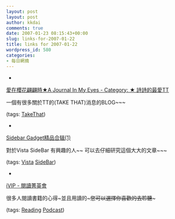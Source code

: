 ```yaml
---
layout: post
layout: post
author: kkdai
comments: true
date: 2007-01-23 08:15:43+00:00
slug: links-for-2007-01-22
title: links for 2007-01-22
wordpress_id: 580
categories:
- 每日網摘
---
```



	
  * 
		

[愛在櫻花翩翩時★A Journal In My Eyes - Category: ★ 詩詩的最愛TT](http://www.wretch.cc/blog/terisawu&category_id=433861)


		

一個有很多關於TT的(TAKE THAT)消息的BLOG~~~


		

(tags: [TakeThat](http://del.icio.us/kkdai/TakeThat))


	

	
  * 
		

[Sidebar Gadget精品合辑(1)](http://blog.joycode.com/joy/archive/2007/01/22/92366.aspx)


		

對於Vista SideBar 有興趣的人~~ 可以去仔細研究這個大大的文章~~~


		

(tags: [Vista](http://del.icio.us/kkdai/Vista) [SideBar](http://del.icio.us/kkdai/SideBar))


	

	
  * 
		

[iVIP - 閱讀菁英會](http://www.ivip.com.tw/irg/ldownload.php?member=)


		

很多人閱讀書籍的心得~並且用讀的~~~您可以選擇你喜歡的去聆聽~~~


		

(tags: [Reading](http://del.icio.us/kkdai/Reading) [Podcast](http://del.icio.us/kkdai/Podcast))


	


